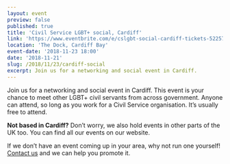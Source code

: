 ```yaml
---
layout: event
preview: false
published: true
title: 'Civil Service LGBT+ social, Cardiff'
link: 'https://www.eventbrite.com/e/cslgbt-social-cardiff-tickets-52257568795'
location: 'The Dock, Cardiff Bay'
event-date: '2018-11-23 18:00'
date: '2018-11-21'
slug: /2018/11/23/cardiff-social
excerpt: Join us for a networking and social event in Cardiff.
---
```

Join us for a networking and social event in Cardiff. This event is your chance to meet other LGBT+ civil servants from across government. Anyone can attend, so long as you work for a Civil Service organisation. It’s usually free to attend.

**Not based in Cardiff?** Don’t worry, we also hold events in other parts of the UK too. You can find all our events on our website.

If we don’t have an event coming up in your area, why not run one yourself! [Contact us](/about/contact-us/) and we can help you promote it.